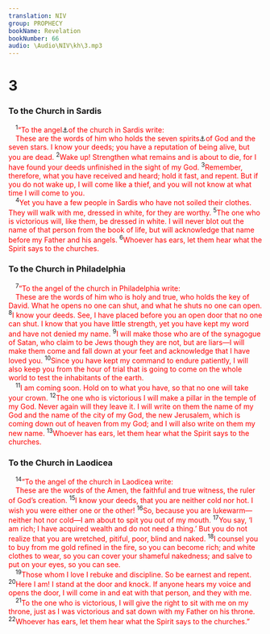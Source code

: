 ```yaml
---
translation: NIV
group: PROPHECY
bookName: Revelation 
bookNumber: 66
audio: \Audio\NIV\kh\3.mp3
---
```


<div class="title"><h1>3</h1><h3>To the Church in Sardis </h3></div>
<span class="verse kh_3_1"> <sup>1</sup><font color="red">“To the angel</font><a data-toggle="tooltip" data-placement="bottom" title=" 3:1 Or  messenger ; also in verses 7 and 14 ">⚓</a><font color="red">of the church in Sardis write: </font><br/> <font color="red">These are the words of him who holds the seven spirits</font><a data-toggle="tooltip" data-placement="bottom" title=" 3:1 That is, the sevenfold Spirit ">⚓</a><font color="red">of God and the seven stars. I know your deeds; you have a reputation of being alive, but you are dead.</font></span>
<span class="verse kh_3_2"><sup>2</sup><font color="red">Wake up! Strengthen what remains and is about to die, for I have found your deeds unfinished in the sight of my God.</font></span>
<span class="verse kh_3_3"><sup>3</sup><font color="red">Remember, therefore, what you have received and heard; hold it fast, and repent. But if you do not wake up, I will come like a thief, and you will not know at what time I will come to you.</font><br/></span>
<span class="verse kh_3_4"> <sup>4</sup><font color="red">Yet you have a few people in Sardis who have not soiled their clothes. They will walk with me, dressed in white, for they are worthy.</font></span>
<span class="verse kh_3_5"><sup>5</sup><font color="red">The one who is victorious will, like them, be dressed in white. I will never blot out the name of that person from the book of life, but will acknowledge that name before my Father and his angels.</font></span>
<span class="verse kh_3_6"><sup>6</sup><font color="red">Whoever has ears, let them hear what the Spirit says to the churches.</font><br/></span>
<div class="title"><h3>To the Church in Philadelphia </h3></div>
<span class="verse kh_3_7"> <sup>7</sup><font color="red">“To the angel of the church in Philadelphia write: </font><br/> <font color="red">These are the words of him who is holy and true, who holds the key of David. What he opens no one can shut, and what he shuts no one can open.</font></span>
<span class="verse kh_3_8"><sup>8</sup><font color="red">I know your deeds. See, I have placed before you an open door that no one can shut. I know that you have little strength, yet you have kept my word and have not denied my name.</font></span>
<span class="verse kh_3_9"><sup>9</sup><font color="red">I will make those who are of the synagogue of Satan, who claim to be Jews though they are not, but are liars—I will make them come and fall down at your feet and acknowledge that I have loved you.</font></span>
<span class="verse kh_3_10"><sup>10</sup><font color="red">Since you have kept my command to endure patiently, I will also keep you from the hour of trial that is going to come on the whole world to test the inhabitants of the earth.</font><br/></span>
<span class="verse kh_3_11"> <sup>11</sup><font color="red">I am coming soon. Hold on to what you have, so that no one will take your crown.</font></span>
<span class="verse kh_3_12"><sup>12</sup><font color="red">The one who is victorious I will make a pillar in the temple of my God. Never again will they leave it. I will write on them the name of my God and the name of the city of my God, the new Jerusalem, which is coming down out of heaven from my God; and I will also write on them my new name.</font></span>
<span class="verse kh_3_13"><sup>13</sup><font color="red">Whoever has ears, let them hear what the Spirit says to the churches.</font><br/></span>
<div class="title"><h3>To the Church in Laodicea </h3></div>
<span class="verse kh_3_14"> <sup>14</sup><font color="red">“To the angel of the church in Laodicea write:</font><br/> <font color="red">These are the words of the Amen, the faithful and true witness, the ruler of God’s creation.</font></span>
<span class="verse kh_3_15"><sup>15</sup><font color="red">I know your deeds, that you are neither cold nor hot. I wish you were either one or the other!</font></span>
<span class="verse kh_3_16"><sup>16</sup><font color="red">So, because you are lukewarm—neither hot nor cold—I am about to spit you out of my mouth.</font></span>
<span class="verse kh_3_17"><sup>17</sup><font color="red">You say, ‘I am rich; I have acquired wealth and do not need a thing.’ But you do not realize that you are wretched, pitiful, poor, blind and naked.</font></span>
<span class="verse kh_3_18"><sup>18</sup><font color="red">I counsel you to buy from me gold refined in the fire, so you can become rich; and white clothes to wear, so you can cover your shameful nakedness; and salve to put on your eyes, so you can see.</font><br/></span>
<span class="verse kh_3_19"> <sup>19</sup><font color="red">Those whom I love I rebuke and discipline. So be earnest and repent.</font></span>
<span class="verse kh_3_20"><sup>20</sup><font color="red">Here I am! I stand at the door and knock. If anyone hears my voice and opens the door, I will come in and eat with that person, and they with me.</font><br/></span>
<span class="verse kh_3_21"> <sup>21</sup><font color="red">To the one who is victorious, I will give the right to sit with me on my throne, just as I was victorious and sat down with my Father on his throne.</font></span>
<span class="verse kh_3_22"><sup>22</sup><font color="red">Whoever has ears, let them hear what the Spirit says to the churches.”</font><br/></span>
